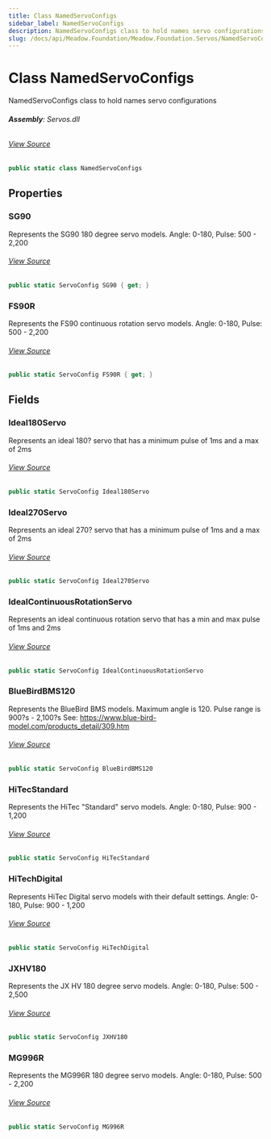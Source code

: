 ```yaml
---
title: Class NamedServoConfigs
sidebar_label: NamedServoConfigs
description: NamedServoConfigs class to hold names servo configurations
slug: /docs/api/Meadow.Foundation/Meadow.Foundation.Servos/NamedServoConfigs
---
```

# Class NamedServoConfigs
NamedServoConfigs class to hold names servo configurations

###### **Assembly**: Servos.dll
###### [View Source](https://github.com/WildernessLabs/Meadow.Foundation.git/blob/develop/Source/Meadow.Foundation.Libraries_and_Frameworks/Servos/Driver/NamedServoConfigs.cs#L9)
```csharp title="Declaration"
public static class NamedServoConfigs
```
## Properties
### SG90
Represents the SG90 180 degree servo models. Angle: 0-180, Pulse: 500 - 2,200
###### [View Source](https://github.com/WildernessLabs/Meadow.Foundation.git/blob/develop/Source/Meadow.Foundation.Libraries_and_Frameworks/Servos/Driver/NamedServoConfigs.cs#L63)
```csharp title="Declaration"
public static ServoConfig SG90 { get; }
```
### FS90R
Represents the FS90 continuous rotation servo models. Angle: 0-180, Pulse: 500 - 2,200
###### [View Source](https://github.com/WildernessLabs/Meadow.Foundation.git/blob/develop/Source/Meadow.Foundation.Libraries_and_Frameworks/Servos/Driver/NamedServoConfigs.cs#L74)
```csharp title="Declaration"
public static ServoConfig FS90R { get; }
```
## Fields
### Ideal180Servo
Represents an ideal 180? servo that has a minimum pulse of 1ms and a max of 2ms
###### [View Source](https://github.com/WildernessLabs/Meadow.Foundation.git/blob/develop/Source/Meadow.Foundation.Libraries_and_Frameworks/Servos/Driver/NamedServoConfigs.cs#L14)
```csharp title="Declaration"
public static ServoConfig Ideal180Servo
```
### Ideal270Servo
Represents an ideal 270? servo that has a minimum pulse of 1ms and a max of 2ms
###### [View Source](https://github.com/WildernessLabs/Meadow.Foundation.git/blob/develop/Source/Meadow.Foundation.Libraries_and_Frameworks/Servos/Driver/NamedServoConfigs.cs#L19)
```csharp title="Declaration"
public static ServoConfig Ideal270Servo
```
### IdealContinuousRotationServo
Represents an ideal continuous rotation servo that has a min and max pulse of 1ms and 2ms
###### [View Source](https://github.com/WildernessLabs/Meadow.Foundation.git/blob/develop/Source/Meadow.Foundation.Libraries_and_Frameworks/Servos/Driver/NamedServoConfigs.cs#L24)
```csharp title="Declaration"
public static ServoConfig IdealContinuousRotationServo
```
### BlueBirdBMS120
Represents the BlueBird BMS models. Maximum angle is 120. Pulse range is 900?s - 2,100?s
See: https://www.blue-bird-model.com/products_detail/309.htm
###### [View Source](https://github.com/WildernessLabs/Meadow.Foundation.git/blob/develop/Source/Meadow.Foundation.Libraries_and_Frameworks/Servos/Driver/NamedServoConfigs.cs#L30)
```csharp title="Declaration"
public static ServoConfig BlueBirdBMS120
```
### HiTecStandard
Represents the HiTec "Standard" servo models. Angle: 0-180, Pulse: 900 - 1,200
###### [View Source](https://github.com/WildernessLabs/Meadow.Foundation.git/blob/develop/Source/Meadow.Foundation.Libraries_and_Frameworks/Servos/Driver/NamedServoConfigs.cs#L35)
```csharp title="Declaration"
public static ServoConfig HiTecStandard
```
### HiTechDigital
Represents HiTec Digital servo models with their default settings. Angle: 0-180, Pulse: 900 - 1,200
###### [View Source](https://github.com/WildernessLabs/Meadow.Foundation.git/blob/develop/Source/Meadow.Foundation.Libraries_and_Frameworks/Servos/Driver/NamedServoConfigs.cs#L40)
```csharp title="Declaration"
public static ServoConfig HiTechDigital
```
### JXHV180
Represents the JX HV 180 degree servo models. Angle: 0-180, Pulse: 500 - 2,500
###### [View Source](https://github.com/WildernessLabs/Meadow.Foundation.git/blob/develop/Source/Meadow.Foundation.Libraries_and_Frameworks/Servos/Driver/NamedServoConfigs.cs#L45)
```csharp title="Declaration"
public static ServoConfig JXHV180
```
### MG996R
Represents the MG996R 180 degree servo models. Angle: 0-180, Pulse: 500 - 2,200
###### [View Source](https://github.com/WildernessLabs/Meadow.Foundation.git/blob/develop/Source/Meadow.Foundation.Libraries_and_Frameworks/Servos/Driver/NamedServoConfigs.cs#L51)
```csharp title="Declaration"
public static ServoConfig MG996R
```
